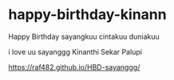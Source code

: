 # happy-birthday-kinann

Happy Birthday sayangkuu cintakuu duniakuu

i love uu sayanggg
Kinanthi Sekar Palupi

https://raf482.github.io/HBD-sayanggg/